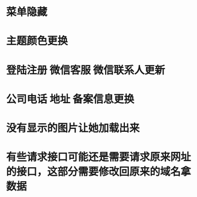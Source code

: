 # 菜单隐藏
# 主题颜色更换
# 登陆注册 微信客服 微信联系人更新
# 公司电话 地址 备案信息更换
# 没有显示的图片让她加载出来
# 有些请求接口可能还是需要请求原来网址的接口，这部分需要修改回原来的域名拿数据